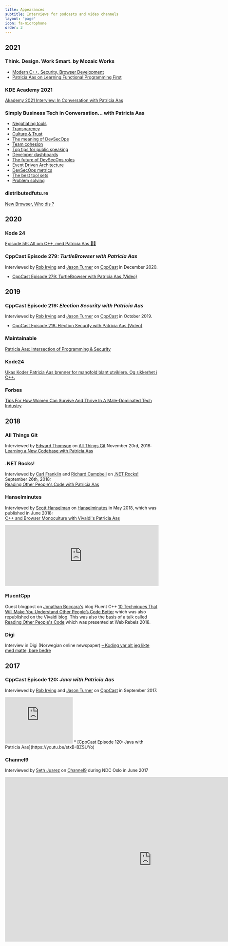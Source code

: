 ```yaml
---
title: Appearances
subtitle: Interviews for podcasts and video channels
layout: "page"
icon: fa-microphone
order: 3
---
```


## 2021

### Think. Design. Work Smart. by Mozaic Works

- [Modern C++, Security, Browser Development](https://youtu.be/csLe1IK7X5U)
- [Patricia Aas on Learning Functional Programming First](https://youtu.be/pgxlmrUBnfE)

### KDE Academy 2021
[Akademy 2021 Interview: In Conversation with Patricia Aas](https://youtu.be/SstImBJHRHM)

### Simply Business Tech in Conversation... with Patricia Aas

- [Negotiating tools](https://youtu.be/7isItvwXRrI)
- [Transparency](https://youtu.be/Y6z4JhXcjK8)
- [Culture & Trust](https://youtu.be/wKJqtB9rXP8)
- [The meaning of DevSecOps](https://youtu.be/V5LTpNquYTQ)
- [Team cohesion](https://youtu.be/NPny48UcJbo)
- [Top tips for public speaking](https://youtu.be/QYsbKvNmIlQ)
- [Developer dashboards](https://youtu.be/cvQ6MKxmtJw)
- [The future of DevSecOps roles](https://youtu.be/olBXLGRZRbw)
- [Event Driven Architecture](https://youtu.be/p-Xo2N36IAM)
- [DevSecOps metrics](https://youtu.be/LBSpiRQCcWE)
- [The best tool sets](https://youtu.be/2_evs1OMWuQ)
- [Problem solving](https://youtu.be/KjjOwVOpieI)

### distributedfutu.re
[New Browser, Who dis ?](https://distributedfutu.re/#episode68)

## 2020

### Kode 24
[Episode 59: Alt om C++, med Patricia Aas 👩‍🔬](https://podcast.kode24.no/episodes/59-alt-om-c-med-patricia-aas)

### CppCast Episode 279: *TurtleBrowser with Patricia Aas*
Interviewed by [Rob Irving](https://twitter.com/robwirving) and [Jason Turner](https://twitter.com/lefticus) on [CppCast](https://cppcast.com/turtle-browser-patricia-aas/) in December 2020.
* [CppCast Episode 279: TurtleBrowser with Patricia Aas (Video)](https://youtu.be/Xw7PAhT7FPc)

## 2019

### CppCast Episode 219: *Election Security with Patricia Aas*
Interviewed by [Rob Irving](https://twitter.com/robwirving) and [Jason Turner](https://twitter.com/lefticus) on [CppCast](https://cppcast.com/patricia-aas-election-security/) in October 2019. 
* [CppCast Episode 219: Election Security with Patricia Aas (Video)](https://youtu.be/38v7JUDuQ7A)

### Maintainable
[Patricia Aas: Intersection of Programming & Security](https://open.spotify.com/episode/0HwEDJdCdH1xgfEEKsv4bn)

### Kode24
[Ukas Koder Patricia Aas brenner for mangfold blant utviklere. Og sikkerhet i C++.](https://www.kode24.no/ukas-koder/som-kvinne-har-det-vaert-slitsomt-a-alltid-matte-bevise-at-jeg-kan-det-jeg-driver-med/71027719)

### Forbes
[Tips For How Women Can Survive And Thrive In A Male-Dominated Tech Industry](https://www.forbes.com/sites/sheilacallaham/2019/03/14/tips-for-how-women-can-survive-and-thrive-in-a-male-dominated-tech-industry/)

## 2018

### All Things Git
Interviewed by [Edward Thomson](https://twitter.com/ethomson) on [All Things Git](https://www.allthingsgit.com) November 20rd, 2018: <br>
[Learning a New Codebase with Patricia Aas](https://www.allthingsgit.com/episodes/learning_a_new_codebase_with_patricia_aas.html)

### .NET Rocks!
Interviewed by [Carl Franklin](https://twitter.com/carlfranklin) and [Richard Campbell](https://twitter.com/richcampbell) on [.NET Rocks!](https://dotnetrocks.com) September 26th, 2018: <br>
[Reading Other People's Code with Patricia Aas](https://dotnetrocks.com/?show=1586)

### Hanselminutes
Interviewed by [Scott Hanselman](https://twitter.com/shanselman) on [Hanselminutes](https://hanselminutes.com) in May 2018, which was published in June 2018: <br>
[C++ and Browser Monoculture with Vivaldi's Patricia Aas](https://hanselminutes.com/638/c-and-browser-monoculture-with-vivaldis-patricia-aas)
<iframe src='https://embed.simplecast.com/754c4dd1' width='100%' frameborder='0' height='200px' scrolling='no' seamless></iframe>

### FluentCpp
Guest blogpost on [Jonathan Boccara's](https://twitter.com/JoBoccara) blog Fluent C++ [10 Techniques That Will Make You Understand Other People’s Code Better](https://www.fluentcpp.com/2018/06/05/10-techniques-that-will-make-you-understand-other-peoples-code-better/) which was also republished on the [Vivaldi blog](https://vivaldi.com/blog/10-techniques-that-will-make-you-understand-other-peoples-code-better/). This was also the basis of a talk called [Reading Other People's Code](/2018/06/04/reading_other_peoples_code.html) which was presented at Web Rebels 2018.

### Digi
Interview in Digi (Norwegian online newspaper) [– Koding var alt jeg likte med matte, bare bedre](https://www.digi.no/artikler/koding-var-alt-jeg-likte-med-matte-bare-bedre/415558?key=nNywxlU6)

## 2017

### CppCast Episode 120: *Java with Patricia Aas*
Interviewed by [Rob Irving](https://twitter.com/robwirving) and [Jason Turner](https://twitter.com/lefticus) on [CppCast](http://cppcast.com/2017/09/patricia-aas/) in September 2017.
<iframe style="border: solid 1px #dedede;"  src="https://app.stitcher.com/splayer/f/61449/51640971" width="220" height="150" frameborder="0" scrolling="no"></iframe>
* [CppCast Episode 120: Java with Patricia Aas](https://youtu.be/stxB-BZSUYo)

### Channel9
Interviewed by [Seth Juarez](https://twitter.com/sethjuarez) on [Channel9](https://channel9.msdn.com/Events/NDC/NDC-Oslo-2017/C9L15) during NDC Oslo in June 2017
<iframe src="https://channel9.msdn.com/Events/NDC/NDC-Oslo-2017/C9L15/player" width="960" height="540" allowFullScreen frameBorder="0"></iframe>